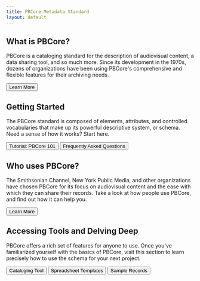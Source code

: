 ```yaml
---
title: PBCore Metadata Standard
layout: default
---
```

<section id="what-is-pbcore">
  <h2>What is PBCore?</h2>
  <p>PBCore is a cataloging standard for the description of audiovisual content, a data sharing tool, and so much more. Since its development in the 1970s, dozens of organizations have been using PBCore's comprehensive and flexible features for their archiving needs.</p>
  <button>Learn More</button>
</section>
<section id="getting-started">
  <h2>Getting Started</h2>
  <p>The PBCore standard is composed of elements, attributes, and controlled vocabularies that make up its powerful descriptive system, or schema. Need a sense of how it works? Start here.</p>
  <button>Tutorial: PBCore 101</button>
  <button>Frequently Asked Questions</button>
</section>
<section id="who-uses-pbcore">
  <h2>Who uses PBCore?</h2>
  <p>The Smithsonian Channel, New York Public Media, and other organizations have chosen PBCore for its focus on audiovisual content and the ease with which they can share their records. Take a look at how people use PBCore, and find out how it can help you.</p>
  <button>Learn More</button>
</section>
<section id="accessing-tools">
  <h2>Accessing Tools and Delving Deep</h2>
  <p>PBCore offers a rich set of features for anyone to use. Once you've familiarized yourself with the basics of PBCore, visit this section to learn precisely how to use the schema for your next project.</p>
  <button>Cataloging Tool</button>
  <button>Spreadsheet Templates</button>
  <button>Sample Records</button>
</section>
